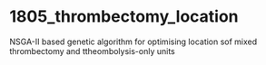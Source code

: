 # 1805_thrombectomy_location
NSGA-II based genetic algorithm for optimising location sof mixed thrombectomy and ttheombolysis-only units
